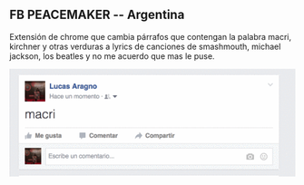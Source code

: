 ## FB PEACEMAKER -- Argentina

Extensión de chrome que cambia párrafos que contengan la palabra macri, kirchner y otras verduras a lyrics de canciones
de smashmouth, michael jackson, los beatles y no me acuerdo que mas le puse.


![demo](docs/JLljfpNsEz.gif)
